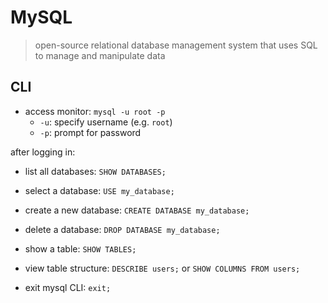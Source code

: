 
# MySQL

> open-source relational database management system that uses SQL to manage and manipulate data

## CLI

- access monitor: `mysql -u root -p`
  - `-u`: specify username (e.g. `root`)
  - `-p`: prompt for password

after logging in:

- list all databases: `SHOW DATABASES;`
- select a database: `USE my_database;`
- create a new database: `CREATE DATABASE my_database;`
- delete a database: `DROP DATABASE my_database;`

- show a table: `SHOW TABLES;`
- view table structure: `DESCRIBE users;` or `SHOW COLUMNS FROM users;`

- exit mysql CLI: `exit;`
